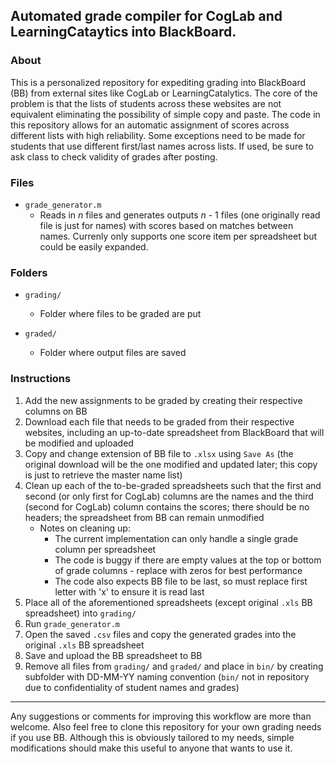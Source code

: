 ## Automated grade compiler for CogLab and LearningCataytics into BlackBoard. 

### About

This is a personalized repository for expediting grading into BlackBoard (BB) from external sites like CogLab or LearningCatalytics. The core of the problem is that the lists of students across these websites are not equivalent eliminating the possibility of simple copy and paste. The code in this repository allows for an automatic assignment of scores across different lists with high reliability. Some exceptions need to be made for students that use different first/last names across lists. If used, be sure to ask class to check validity of grades after posting. 

### Files

- `grade_generator.m`
	- Reads in *n* files and generates outputs *n* - 1 files (one originally read file is just for names) with scores based on matches between names. Currenly only supports one score item per spreadsheet but could be easily expanded. 

### Folders

- `grading/`
	- Folder where files to be graded are put

- `graded/`
	- Folder where output files are saved


### Instructions

1. Add the new assignments to be graded by creating their respective columns on BB
2. Download each file that needs to be graded from their respective websites, including an up-to-date spreadsheet from BlackBoard that will be modified and uploaded
3. Copy and change extension of BB file to `.xlsx` using `Save As` (the original download will be the one modified and updated later; this copy is just to retrieve the master name list)
4. Clean up each of the to-be-graded spreadsheets such that the first and second (or only first for CogLab) columns are the names and the third (second for CogLab) column contains the scores; there should be no headers; the spreadsheet from BB can remain unmodified 
	- Notes on cleaning up:
		- The current implementation can only handle a single grade column per spreadsheet
		- The code is buggy if there are empty values at the top or bottom of grade columns - replace with zeros for best performance
		- The code also expects BB file to be last, so must replace first letter with 'x' to ensure it is read last
5. Place all of the aforementioned spreadsheets (except original `.xls` BB spreadsheet) into `grading/`
6. Run `grade_generator.m`
7. Open the saved `.csv` files and copy the generated grades into the original `.xls` BB spreadsheet
8. Save and upload the BB spreadsheet to BB
9. Remove all files from `grading/` and `graded/` and place in `bin/` by creating subfolder with DD-MM-YY naming convention (`bin/` not in repository due to confidentiality of student names and grades)

___

Any suggestions or comments for improving this workflow are more than welcome. Also feel free to clone this repository for your own grading needs if you use BB. Although this is obviously tailored to my needs, simple modifications should make this useful to anyone that wants to use it. 